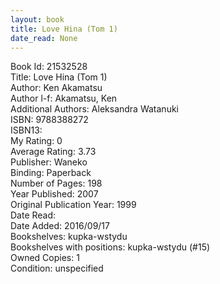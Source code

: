 ```yaml
---
layout: book
title: Love Hina (Tom 1)
date_read: None
---
```


Book Id: 21532528<br />
Title: Love Hina (Tom 1)<br />
Author: Ken Akamatsu<br />
Author l-f: Akamatsu, Ken<br />
Additional Authors: Aleksandra Watanuki<br />
ISBN: 9788388272<br />
ISBN13: <br />
My Rating: 0<br />
Average Rating: 3.73<br />
Publisher: Waneko<br />
Binding: Paperback<br />
Number of Pages: 198<br />
Year Published: 2007<br />
Original Publication Year: 1999<br />
Date Read: <br />
Date Added: 2016/09/17<br />
Bookshelves: kupka-wstydu<br />
Bookshelves with positions: kupka-wstydu (#15)<br />
Owned Copies: 1<br />
Condition: unspecified<br />

